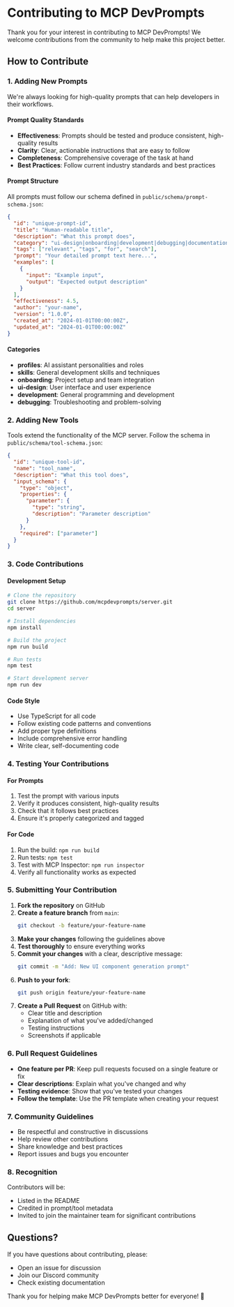 # Contributing to MCP DevPrompts

Thank you for your interest in contributing to MCP DevPrompts! We welcome contributions from the community to help make this project better.

## How to Contribute

### 1. Adding New Prompts

We're always looking for high-quality prompts that can help developers in their workflows.

#### Prompt Quality Standards
- **Effectiveness**: Prompts should be tested and produce consistent, high-quality results
- **Clarity**: Clear, actionable instructions that are easy to follow
- **Completeness**: Comprehensive coverage of the task at hand
- **Best Practices**: Follow current industry standards and best practices

#### Prompt Structure
All prompts must follow our schema defined in `public/schema/prompt-schema.json`:

```json
{
  "id": "unique-prompt-id",
  "title": "Human-readable title",
  "description": "What this prompt does",
  "category": "ui-design|onboarding|development|debugging|documentation",
  "tags": ["relevant", "tags", "for", "search"],
  "prompt": "Your detailed prompt text here...",
  "examples": [
    {
      "input": "Example input",
      "output": "Expected output description"
    }
  ],
  "effectiveness": 4.5,
  "author": "your-name",
  "version": "1.0.0",
  "created_at": "2024-01-01T00:00:00Z",
  "updated_at": "2024-01-01T00:00:00Z"
}
```

#### Categories
- **profiles**: AI assistant personalities and roles
- **skills**: General development skills and techniques
- **onboarding**: Project setup and team integration
- **ui-design**: User interface and user experience
- **development**: General programming and development
- **debugging**: Troubleshooting and problem-solving

### 2. Adding New Tools

Tools extend the functionality of the MCP server. Follow the schema in `public/schema/tool-schema.json`:

```json
{
  "id": "unique-tool-id",
  "name": "tool_name",
  "description": "What this tool does",
  "input_schema": {
    "type": "object",
    "properties": {
      "parameter": {
        "type": "string",
        "description": "Parameter description"
      }
    },
    "required": ["parameter"]
  }
}
```

### 3. Code Contributions

#### Development Setup
```bash
# Clone the repository
git clone https://github.com/mcpdevprompts/server.git
cd server

# Install dependencies
npm install

# Build the project
npm run build

# Run tests
npm test

# Start development server
npm run dev
```

#### Code Style
- Use TypeScript for all code
- Follow existing code patterns and conventions
- Add proper type definitions
- Include comprehensive error handling
- Write clear, self-documenting code

### 4. Testing Your Contributions

#### For Prompts
1. Test the prompt with various inputs
2. Verify it produces consistent, high-quality results
3. Check that it follows best practices
4. Ensure it's properly categorized and tagged

#### For Code
1. Run the build: `npm run build`
2. Run tests: `npm test`
3. Test with MCP Inspector: `npm run inspector`
4. Verify all functionality works as expected

### 5. Submitting Your Contribution

1. **Fork the repository** on GitHub
2. **Create a feature branch** from `main`:
   ```bash
   git checkout -b feature/your-feature-name
   ```
3. **Make your changes** following the guidelines above
4. **Test thoroughly** to ensure everything works
5. **Commit your changes** with a clear, descriptive message:
   ```bash
   git commit -m "Add: New UI component generation prompt"
   ```
6. **Push to your fork**:
   ```bash
   git push origin feature/your-feature-name
   ```
7. **Create a Pull Request** on GitHub with:
   - Clear title and description
   - Explanation of what you've added/changed
   - Testing instructions
   - Screenshots if applicable

### 6. Pull Request Guidelines

- **One feature per PR**: Keep pull requests focused on a single feature or fix
- **Clear descriptions**: Explain what you've changed and why
- **Testing evidence**: Show that you've tested your changes
- **Follow the template**: Use the PR template when creating your request

### 7. Community Guidelines

- Be respectful and constructive in discussions
- Help review other contributions
- Share knowledge and best practices
- Report issues and bugs you encounter

### 8. Recognition

Contributors will be:
- Listed in the README
- Credited in prompt/tool metadata
- Invited to join the maintainer team for significant contributions

## Questions?

If you have questions about contributing, please:
- Open an issue for discussion
- Join our Discord community
- Check existing documentation

Thank you for helping make MCP DevPrompts better for everyone! 🚀